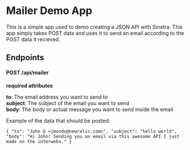 Mailer Demo App
==========================

This is a simple app used to demo creating a JSON API with Sinatra. This app simply takes POST data and uses it to send an email according to the POST data it recieved.

## Endpoints

#### POST /api/mailer

**required attributes**

**to**: The email address you want to send to  
**subject**: The subject of the email you want to send  
**body**: The body or actual message you want to send inside the email 

Example of the data that should be posted:  

    { "to": "John G <jmondo@newrelic.com>", "subject": "hello world", "body": "Hi John! Sending you an email via this awesome API I just made on the interwebs." }



